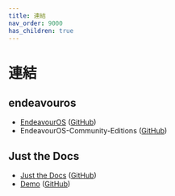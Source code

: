 ```yaml
---
title: 連結
nav_order: 9000
has_children: true
---
```


# 連結


## endeavouros

* [EndeavourOS](https://endeavouros.com/) ([GitHub](https://github.com/endeavouros-team))
* EndeavourOS-Community-Editions ([GitHub](https://github.com/EndeavourOS-Community-Editions))


## Just the Docs

* [Just the Docs](https://pmarsceill.github.io/just-the-docs/) ([GitHub](https://github.com/pmarsceill/just-the-docs))
* [Demo](https://pmarsceill.github.io/jtd-remote/) ([GitHub](https://github.com/pmarsceill/jtd-remote))
